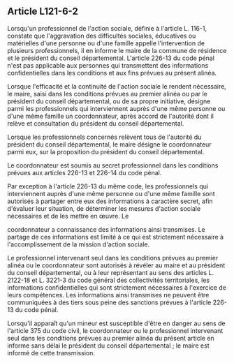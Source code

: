 ## Article L121-6-2

Lorsqu'un professionnel de l'action sociale, définie à l'article L. 116-1, constate que l'aggravation des
difficultés sociales, éducatives ou matérielles d'une personne ou d'une famille appelle l'intervention de
plusieurs professionnels, il en informe le maire de la commune de résidence et le président du conseil
départemental. L'article 226-13 du code pénal n'est pas applicable aux personnes qui transmettent des
informations confidentielles dans les conditions et aux fins prévues au présent alinéa.

Lorsque l'efficacité et la continuité de l'action sociale le rendent nécessaire, le maire, saisi dans les
conditions prévues au premier alinéa ou par le président du conseil départemental, ou de sa propre initiative,
désigne parmi les professionnels qui interviennent auprès d'une même personne ou d'une même famille un
coordonnateur, après accord de l'autorité dont il relève et consultation du président du conseil départemental.

Lorsque les professionnels concernés relèvent tous de l'autorité du président du conseil départemental, le
maire désigne le coordonnateur parmi eux, sur la proposition du président du conseil départemental.

Le coordonnateur est soumis au secret professionnel dans les conditions prévues aux articles 226-13 et
226-14 du code pénal.

Par exception à l'article 226-13 du même code, les professionnels qui interviennent auprès d'une même
personne ou d'une même famille sont autorisés à partager entre eux des informations à caractère secret, afin
d'évaluer leur situation, de déterminer les mesures d'action sociale nécessaires et de les mettre en œuvre. Le


coordonnateur a connaissance des informations ainsi transmises. Le partage de ces informations est limité à
ce qui est strictement nécessaire à l'accomplissement de la mission d'action sociale.

Le professionnel intervenant seul dans les conditions prévues au premier alinéa ou le coordonnateur
sont autorisés à révéler au maire et au président du conseil départemental, ou à leur représentant au
sens des articles L. 2122-18 et L. 3221-3 du code général des collectivités territoriales, les informations
confidentielles qui sont strictement nécessaires à l'exercice de leurs compétences. Les informations ainsi
transmises ne peuvent être communiquées à des tiers sous peine des sanctions prévues à l'article 226-13 du
code pénal.

Lorsqu'il apparaît qu'un mineur est susceptible d'être en danger au sens de l'article 375 du code civil,
le coordonnateur ou le professionnel intervenant seul dans les conditions prévues au premier alinéa du
présent article en informe sans délai le président du conseil départemental ; le maire est informé de cette
transmission.

